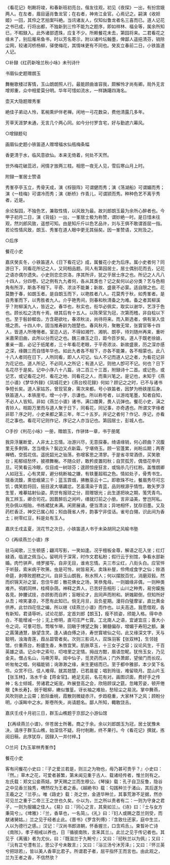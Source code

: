 <!-- { "loadSidebar": true } -->
《看花记》剞劂将竣，和春新班初亮台。偕友往观，初见《夜探》一出，有扮宫娥两人。在左者，眉目逼肖鲁龙官；在右者，神肯江金官。心焉记之。嗣演《收妲姬》一回，其伶之艺拍案呌絶。当讯诸友人，仅知似鲁龙者名三喜而已。道人记花之书已成，行将出都，不独新到三伶不能为之题序，即如祥林、福全等，属余所知已，不暇録入。此外诸部遗珠，应复不少。所赖餐花未去，第园将来。二君看花之缘未了，别后雁帛鱼书，时以芳名寄示，附以诸吟坛翰墨，俾鄙人遥挹清芬，销除尘网，较诸河桥杨柳，驿使梅花，其情味更有不同也。癸亥立春前二日，小铁笛道人记。


○补録《红药新唫兰秋小咏》未刊诗什


书眉仙史题赠朗玉

舞榭歌楼过客情，玉山朗朗照人行。最能顾曲谁容我，颇解怜才尚有卿。局外无言增郑重，众中相爱莫分明。华年可惜如流水，一样踌躇四海名。


壶天大隐题赠秀峯

絶佳子弟动人怜，茗椀熏炉伴老禅。闲地一弓花数朶，费他清露几多年。

芳草天涯梦未通，无言几个两心同。如今分付罗含宅，好与勤遮六幕风。


○增録题句

画眉仙史题小铁笛道人赠增福水仙瓶梅条幅

香更清于水，临风意欲仙。本来无倚着，何处不天然。

世外梅花破蕊迟，闲情才放两三枝。相思一夜无人见，雪后寒山月上时。


附録一峯居士赞语

秀峯亭亭玉立，秀骨天成，演《桴鼓阵》可谓健而秀；演《荡湖船》可谓媚而秀；演《一枝梅》可谓冷而秀；演《断桥》作青儿，可谓颕而秀。种种色艺不离乎秀者，近是。

余论梨园，不独色艺，兼取性情，以风致为最。故刘郎朗玉最为余所心醉者也。今甲子初月二日，演《背娃》一出，一峯居士极为称赞，谓妙絶一时。是日惜未往观，然刘郎风致，遥想可知。由是知斤斤以色艺品许，刘与王俱不敢谓首屈一指。若论性情风致，朗玉、秀峯在道人眼中更无其俪矣。因一峯赞语，又附及之。


○后序

餐花小史

嘉庆癸亥冬，小铁笛道人《日下看花记》成，属餐花小史为后序。属小史者何？同游日下，同看花所记之人，又同相品题。同人有第园居士，居士偶别花而去，记花之语亦偶尔遗失。小史则恋恋京洛，序其所评，犹之乎居士序之也。所记之人凡八十四人，分四卷。记之例有九九者何，各从其类也？记之矣何以必分类？艺与色相角有所浮，斯各不相下。平奇、浓淡不能兼；新故、盛衰不必蒙。适自限之也。花莫艶于春，如朗玉者。是自朗玉而下，以艳胜者八人。花莫秀于秋，如秀峯者。是自秀峯而下，以秀胜者九人。介乎艳秀间，则春和秋清备之为难。备之者其柳溪乎？附柳溪九人，皆近之。春华也，秋实也，衔华必佩实，取实以谢华，艺浮于色也。顾长松之流有十焉，继其后有十五人。以陈荣官为冠，次第而稽，非自桧以下也。至于髫龄穉齿，方含葩欲吐，春浓秋淡，尚待将来。而入斯选者，俱有渐入佳境之质。十四人中，固当推寿龄为翘楚也。春风秋月，聚散无常，张寳官等十四人，皆道人所惓惓者。室迩人远，不得如湘竹、湘帆、朗亭，待刘随州再来，重听米嘉荣旧曲，此所以分而记之也。魏三瘗玉之日，距今匝岁矣。道人于既老徐娘，重亲一面，必记于纸尾者，三十年看花老眼，于平奇浓淡、新故盛衰，历之深亦感之深，缘魏三而自惜年华也。如此九者各不相下，亦各不能兼，各不相蒙也。此八十八人者同在日下，人所同看，即人人可记。仙人不记而道人记之者，为看花记非为花记也。道人所记，不必同人之所记；有道人记，则他人卽可不记。何也？日下名花尽于是矣。记中小序八十八篇，诗二百三十三首，附録诗十二首。或记色，或记艺，或记看花之时、看花之地、同看花之人，而乘兴笔之。是记也，未知于《燕兰小谱》《梦华外録》《凤城花史》《燕台校花録》何如？顾记之之时，已不与诸书争短长矣。道人家姑苏，曾现官身，需次来都。号小铁笛者，因梦为杨铁崖后身。铁笛道人，本铁崖号。增一小字，示谦也。所以称号者，以游戏笔墨，知者自知，不必人人皆知。非如《燕兰小谱》诸书，满口雌黄，畏人讥弹也。餐花小史，滇之青铃人。相距万里而与道人聚于日下，同看花，同记事，亦奇遇也。所谓文字缘者非耶？序之时，小史来都之第三年，年二十五岁。并记之者何？作记、序记，亦看花之事也。看花可记则作记，序记之人亦当记也。第园居士，彭城人也。


○手抄《判花小咏》一册，赠朗玉，作骈体一章，书于册尾

我异浮屠断爱，人非太上忘情。冶游兴尽，无意探春。绮语缘销，何心顾曲？况腹里无多剩锦，怎当缠头？鬓边又点新霜，宁堪倚玉。顾一官蓬累，尚盼瓜期；两寄禅栖，空孤花信。遥抚韶光之骀荡，弥增客思之清寥。于是省寻常酒债，买笑歌台；拓郁结愁怀，披襟舞榭。不随众好，敢矜皮置阳秋；自赏孤芳，偶借花申月旦。可笑看云冷眼，仅目成一树琼芬；遑顾惊座狂言，或恼杀几行红粉。盖惟朗卿人如冠玉，心有灵犀，避分桃断袖之嫌，有轶董超瑕之色。情如处子，骨秀书生。瑞香流馥，熏低蛾黛三千；蓝玉霏烟，拂散巫云十二。即歌珠不吐，餐眉秀尽可忘饥；偶笑脸将回，挹目波大堪蠲忿。艺虽濡染于青蓝，品则根源乎情性。敢矢罗浮生誓，难摹姑射仙姿。夙世有报琼之分，扇赠银光；此生遂把袂之期，笺凭青鸟。我工辨玉，卿合司花。因葺醉后之闲吟，缮就灯前之小册。言非溢美，誉岂阿私。充杂佩以相贻，书练裙犹未满。闲房展诵，便当清淡；异地相怀，犹存旧墨。又及药栏香泛，神交已属心知；矧由薇省人传，韵事宁非佳话。雀号白翎，识此间为香土；树零红豆，料是处有玉人。

嘉庆壬戌孟夏，浣花节之次日，小铁笛道人书于未染胡同之风榆书塾


○《再续燕兰小谱》序

驻马闻歌，三生顿感；翩鸿写影，一笑如逢。况乎檀板金尊，解语之花入坐；红灯緑酒，临波之佩当心。留明月于深宵，时作文君私盼；假行云于别馆，争看水部新婚。肉竹骈声，绮罗接写。自非无目，谁肯忘情。夫三巿尘红，八街头白。应官悴于听鼓，索米病于吹箫。虫是可怜，树皆易天。卖珠补屋，伶俜成食字之仙；赊酒命筵，剥啄败题糕之兴。自非玉山朗我，秋水照人；何以摆脱百忧，消磨双毂。然而织锦天孙之室，忽住牛郎；散花佛女之场，笑叅鬼母。一则姻缘非偶，一则种类难齐。鸮鹤同林，桂樗杂荫。神释之弄人，已苦好丑相形；山川之种秀，易穷嫫施各竞。肿腰试技，亦顾影而自矜；盲眼论才，且同声而附和。姸媸颠倒，但知所好从吾；啼笑凄凉，不愿有此知已。倘无月旦，且负星期。漫将白璧摩挲，直比黄金供养。此廿四花信之编，所以继《续燕兰小谱》而作也。以夫高选，我愿借观，各有新知，君请辱听。试论花部，定首刘郎【朗玉】，瘦不损姿，颀能入格。得中赤白，不能增减一分；无上修明，直可庄严七寳。工北南人之语，宜谑宜庄；善大小令之词，可羣可怨。莺喉乍啭，回瞋于博望之胸；獭髓偏存，增媚于寿阳之额。兼之菖蒲通慧，脉望含灵。逢人诵白傅之诗，寿世寳坡仙之句。此又缘深文字，天与聪明，浊海青莲，葭丛碧管者矣。次则三影词人，双珠羽客【张双林】，生邻娃馆，价重燕台，粉靥生香，朱唇宜笑。肌肤萃玉，十三女子之容；议论风生，千百英雄之语。记众中之索句，叨喑里之定情。拇战方酣，眉语忽眤。犹怜玉女，乃见金夫。僧占名山，马嘶芳草。闺中仙子，觅灵药而从；门外萧郞，望侯门而长叹。听匆匆之唱，何福能销；询渺渺之缘，来生更结而已。至于都中雅部，本少吴下名伶。众赏不归，佳人难得。就其翘楚，已若晨星；唱到玲珑，难留晓月。昆山片玉【张玉林】，洛水千金【蒋金官】。絶足无前，名花有对。画图识面，费好手之传神；名士倾城，劳诸君之妬宠。昨展登高之会，欣陪顾误之筵。忽睹芳姿，顿开倦眼【朱长寿】，弱于眠柳，嫩似雏篁。讶长袖之难抬，愁轻尘之易浣。掌中舞燕，风吹则欲上云霄；脸际垂桃，霞散则微疑赤汗。步趋稳重，大家林下之风；顾盼分明，小溪眸中之水。斯卷所失，尚请题名。鄙人所知，輙敢饶舌。

嘉庆壬戌十月初三日，群玉山樵题于京邸之小游仙馆

【《再续燕兰小谱》，伴苍居士所著。商之于余。余以刘郎朗玉为冠，居士犹豫未决，请序于群玉山樵，始深信不疑。将付剞劂，终不果行。今《看花记》撰就，拣阅旧稿，此序犹存，因録入一并付梓。】


○兰问【为玉翠林秀峯作】

餐花小史

客有问餐花小史曰：『子之爱兰若是，则兰之为物也，毋乃甚可贵乎？』小史曰：『然。』草木之花，可爱者甚繁，第未闻见重于古人、载诸经传者，惟兰则有之。左氏载：郑文公妾燕姞，梦天赐之兰而生穆公。《琴操》载：孔子自卫反鲁，隐谷之中见香兰独秀，喟然叹为王者之香。《越絶书》载：勾践种兰于渚山，其后遂为王羲之之『兰亭』。唯《路史》载：尧之世，金道华种兰，其事荒渺不足据，然亦可见兰之重于二帝三王之世也久矣。仆以为，兰之所以贵者有二：一则为守身之君子，一则为服媚之佳人。《易》曰：『同心之言，其臭如兰』。《诗》曰：『士与女方秉简兮』。《埤雅》：『兰，香草也，一名简』。《礼》曰：『妇人或赐之茝兰则受，而献诸舅姑。』兰之见于经者止此。《晋书》《罗含列傅》：『含致仕还家，庭中生兰，人以为德行之感。』汉记：『汉尚书郎进朝，怀香握兰，口含鸡舌』。束晳补亡诗《南陔》，孝子相戒以养也，日『循彼南陔，言釆其兰』。此兰之见于传记者也。其见于《离骚》者为尤伙，曰：『既滋兰于九畹兮』；又曰：『纫秋兰以为佩』；又曰：『沅有芷兮澧有兰，思公子兮未敢言』；又曰：『浴兰汤兮沐芳泽』；又曰：『怀兰英兮把琼若』，皆以美人香草比君子。所谓君子者，屈平指怀王而言也。由此观之，兰为王者之香，不信然欤？

